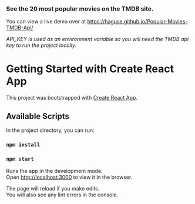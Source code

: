 ### See the 20 most popular movies on the TMDB site. <br> 

You can view a live demo over at https://haguse.github.io/Popular-Movies-TMDB-Api/

*API_KEY is used as an environment variable so you will need the TMDB api key to run the project locally.*

# Getting Started with Create React App

This project was bootstrapped with [Create React App](https://github.com/facebook/create-react-app).

## Available Scripts

In the project directory, you can run:

### `npm install`

### `npm start`

Runs the app in the development mode.\
Open [http://localhost:3000](http://localhost:3000) to view it in the browser.

The page will reload if you make edits.\
You will also see any lint errors in the console.
